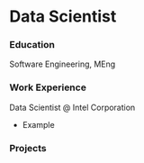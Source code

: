 # Data Scientist

### Education
Software Engineering,         MEng

### Work Experience
Data Scientist @ Intel Corporation
- Example

### Projects
